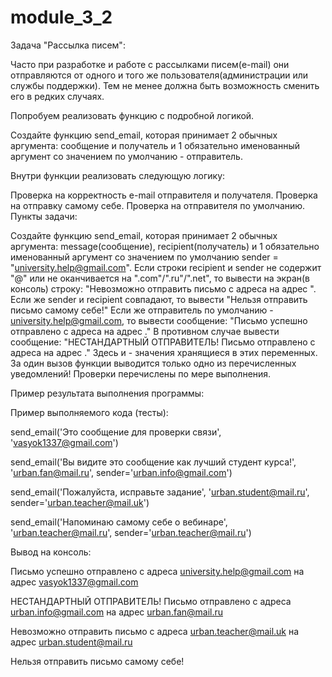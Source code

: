 # module_3_2
Задача "Рассылка писем":

Часто при разработке и работе с рассылками писем(e-mail) они отправляются от одного и того же пользователя(администрации или службы поддержки). Тем не менее должна быть возможность сменить его в редких случаях.

Попробуем реализовать функцию с подробной логикой.



Создайте функцию send_email, которая принимает 2 обычных аргумента: сообщение и получатель и 1 обязательно именованный аргумент со значением по умолчанию - отправитель.

Внутри функции реализовать следующую логику:

Проверка на корректность e-mail отправителя и получателя.
Проверка на отправку самому себе.
Проверка на отправителя по умолчанию.
Пункты задачи:

Создайте функцию send_email, которая принимает 2 обычных аргумента: message(сообщение), recipient(получатель) и 1 обязательно именованный аргумент со значением по умолчанию sender = "university.help@gmail.com".
Если строки recipient и sender не содержит "@" или не оканчивается на ".com"/".ru"/".net", то вывести на экран(в консоль) строку: "Невозможно отправить письмо с адреса <sender> на адрес <recipient>".
Если же sender и recipient совпадают, то вывести "Нельзя отправить письмо самому себе!"
Если же отправитель по умолчанию - university.help@gmail.com, то вывести сообщение: "Письмо успешно отправлено с адреса <sender> на адрес <recipient>."
В противном случае вывести сообщение: "НЕСТАНДАРТНЫЙ ОТПРАВИТЕЛЬ! Письмо отправлено с адреса <sender> на адрес <recipient>."
Здесь <sender> и <recipient> - значения хранящиеся в этих переменных.
За один вызов функции выводится только одно из перечисленных уведомлений! Проверки перечислены по мере выполнения.


Пример результата выполнения программы:

Пример выполняемого кода (тесты):

send_email('Это сообщение для проверки связи', 'vasyok1337@gmail.com')

send_email('Вы видите это сообщение как лучший студент курса!', 'urban.fan@mail.ru', sender='urban.info@gmail.com')

send_email('Пожалуйста, исправьте задание', 'urban.student@mail.ru', sender='urban.teacher@mail.uk')

send_email('Напоминаю самому себе о вебинаре', 'urban.teacher@mail.ru', sender='urban.teacher@mail.ru')

Вывод на консоль:

Письмо успешно отправлено с адреса university.help@gmail.com на адрес vasyok1337@gmail.com

НЕСТАНДАРТНЫЙ ОТПРАВИТЕЛЬ! Письмо отправлено с адреса urban.info@gmail.com на адрес urban.fan@mail.ru

Невозможно отправить письмо с адреса urban.teacher@mail.uk на адрес urban.student@mail.ru

Нельзя отправить письмо самому себе!

